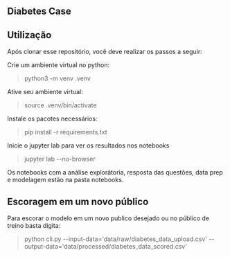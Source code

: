 ## Diabetes Case

## Utilização

Após clonar esse repositório, você deve realizar os passos a seguir:

Crie um ambiente virtual no python:
> python3 -m venv .venv

Ative seu ambiente virtual:
> source .venv/bin/activate

Instale os pacotes necessários:
> pip install -r requirements.txt

Inicie o jupyter lab para ver os resultados nos notebooks
> jupyter lab --no-browser

Os notebooks com a análise explorátoria, resposta das questões, data prep e modelagem estão na pasta notebooks.

## Escoragem em um novo público
Para escorar o modelo em um novo publico desejado ou no público de treino basta digita:

> python cli.py --input-data='data/raw/diabetes_data_upload.csv' --output-data='data/processed/diabetes_data_scored.csv'
